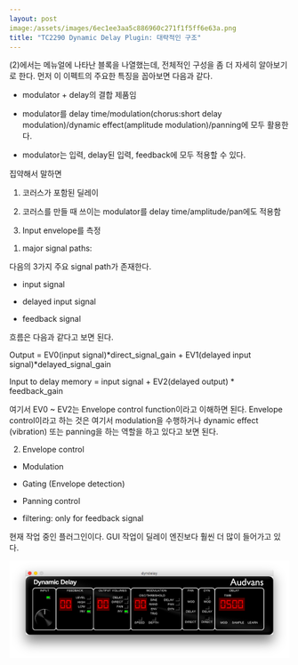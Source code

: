 ```yaml
---
layout: post
image:/assets/images/6ec1ee3aa5c886960c271f1f5ff6e63a.png
title: "TC2290 Dynamic Delay Plugin: 대략적인 구조"
---
```



(2)에서는 메뉴얼에 나타난 블록을 나열했는데, 전체적인 구성을 좀 더 자세히 알아보기로 한다. 먼저 이 이펙트의 주요한 특징을 꼽아보면 다음과 같다.




- modulator + delay의 결합 제품임

- modulator를 delay time/modulation(chorus:short delay modulation)/dynamic effect(amplitude modulation)/panning에 모두 활용한다.

- modulator는 입력, delay된 입력, feedback에 모두 적용할 수 있다.




집약해서 말하면 

1) 코러스가 포함된 딜레이

2) 코러스를 만들 때 쓰이는 modulator를 delay time/amplitude/pan에도 적용함

3) Input envelope를 측정




1. major signal paths: 




다음의 3가지 주요 signal path가 존재한다.




- input signal

- delayed input signal

- feedback signal




흐름은 다음과 같다고 보면 된다.




Output = EV0(input signal)*direct_signal_gain + EV1(delayed input signal)*delayed_signal_gain 




Input to delay memory = input signal + EV2(delayed output) * feedback_gain




여기서 EV0 ~ EV2는 Envelope control function이라고 이해하면 된다. Envelope control이라고 하는 것은 여기서 modulation을 수행하거나 dynamic effect (vibration) 또는 panning을 하는 역할을 하고 있다고 보면 된다. 




2. Envelope control




- Modulation

- Gating (Envelope detection)

- Panning control

- filtering: only for feedback signal




현재 작업 중인 플러그인이다. GUI 작업이 딜레이 엔진보다 훨씬 더 많이 들어가고 있다. 




![image](/assets/images/6ec1ee3aa5c886960c271f1f5ff6e63a.png)





